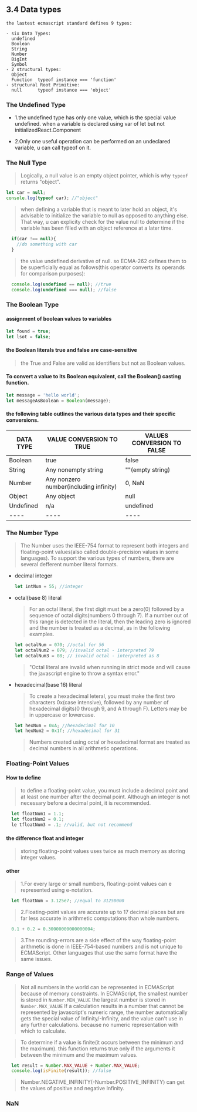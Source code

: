## 3.4 Data types
 
    the lastest ecmascript standard defines 9 types:

    - six Data Types:
      undefined
      Boolean
      String
      Number
      BigInt
      Symbol
    - 2 structural types:
      Object
      Function  typeof instance === 'function'
    - structural Root Primitive:
      null      typeof instance === 'object'


### The Undefined Type
- 1.the undefined type has only one value, which is the special value undefined. when a variable is declared using var of let but not initializedReact.Component

- 2.Only one useful operation can be performed on an undeclared variable, u can call typeof on it.


### The Null Type

> Logically, a null value is an empty object pointer, which is why `typeof` returns "object".
```js
let car = null;
console.log(typeof car); //"object"
```

> when defining a variable that is meant to later hold an object, it's advisable to initialize the variable to null as opposed to anything else. That way, u can explicity check for the value null to determine if the variable has been filled with an object reference at a later time.

```js
  if(car !== null){
    //do something with car
  }
```

> the value undefined derivative of null. so ECMA-262 defines them to be superficially equal as follows(this operator converts its operands for comparison purposes):
```js
  console.log(undefined == null); //true
  console.log(undefined === null); //false
```

### The Boolean Type

#### assignment of boolean values to variables
```js
let found = true;
let lsot = false;
```
#### the Boolean literals true and false are case-sensitive
> the True and False are valid as identifiers but not as Boolean values.

#### To convert a value to its Boolean equivalent, call the Boolean() casting function.
```js
let message = 'hello world';
let messageAsBoolean = Boolean(message);
```
#### the following table outlines the various data types and their specific conversions.

|DATA TYPE|VALUE CONVERSION TO TRUE|VALUES CONVERSION TO FALSE|
|----|---|---|
|Boolean|true|false|
|String|Any nonempty string|""(empty string)|
|Number|Any nonzero number(including infinity)|0, NaN|
|Object|Any object|null|
|Undefined|n/a|undefined|
|----|----|----|


### The Number Type

> The Number uses the IEEE-754 format to represent both integers and floating-point values(also called double-precision values in some languages). To support the various types of numbers, there are several defferent number literal formats.

* decimal integer
  ```js
  let intNum = 55; //integer
  ```

* octal(base 8) literal
  >For an octal literal, the first digit must be a zero(0) followed by a sequence of octal digits(numbers 0 through 7). If a number out of this range is detected in the literal, then the leading zero is ignored and the number is treated as a decimal, as in the following examples.
  ```js
  let octalNum = 070; //octal for 56
  let octalNum2 = 079; //invalid octal - interpreted 79
  let octalNum3 = 08; // invalid octal - interpreted as 8
  ```
  >"Octal literal are invalid when running in strict mode and will cause the javascript engine to throw a syntax error."

* hexadecimal(base 16) literal
  > To create a hexadecimal leteral, you must make the first two characters 0x(case intensive), followed by any number of hexadecimal digits(0 through 9, and A through F). Letters may be in uppercase or lowercase.

  ```js
  let hexNum = 0xA; //hexadecimal for 10
  let hexNum2 = 0x1f; //hexadecimal for 31
  ```

  > Numbers created using octal or hexadecimal format are treated as decimal numbers in all arithmetic operations.

### Floating-Point Values
#### How to define
> to define a floating-point value, you must include a decimal point and at least one number after the decimal point.
> Although an integer is not necessary before a decimal point, it is recommended.
```js
  let floatNum1 = 1.1;
  let floatNum2 = 0.1;
  le tfloatNum3 = .1; //valid, but not recommend
```

#### the difference float and integer
> storing floating-point values uses twice as much memory as storing integer values.

#### other
> 1.For every large or small numbers, floating-point values can e represented using e-notation.
```js
  let floatNum = 3.125e7; //equal to 31250000
```
> 2.Floating-point values are accurate up to 17 decimal places but are far less accurate in arithmetic computations than whole numbers.
```js
  0.1 + 0.2 = 0.30000000000000004;
```

> 3.The rounding-errors are a side effect of the way floating-point arithmetic is done in IEEE-754-based numbers and is not unique to ECMAScript.
> Other languages that use the same format have the same issues.

### Range of Values
> Not all numbers in the world can be represented in ECMAScript because of memory constraints.
> In ECMAScript, the smallest number is stored in `Number.MIN_VALUE`
> the largest number is stored in `Number.MAX_VALUE`
> If a calculation results in a number that cannot be represented by javascript's numeric range, the number automatically gets the special value of Infinity/-Infinity, and the value can't use in any further calculations. because no numeric representation with which to calculate.

> To determine if a value is finite(it occurs between the minimum and the maximum). this function returns true only if the arguments it between the minimum and the maximum values.
```js
  let result = Number.MAX_VALUE + Number.MAX_VALUE;
  console.log(isFinite(result)); //false
```

> Number.NEGATIVE_INFINITY(-Number.POSITIVE_INFINITY) can get the values of positive and negative Infinity.

### NaN